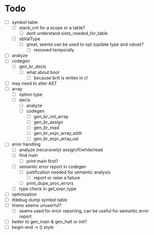 # Todo

+ [ ] symbol table
    + [ ] stack_cnt for a scope or a table?
        + [ ] dont understand slots_needed_for_table
    + [ ] sbValType
        + [ ] great, seems can be used to opt (update type and value)?
            + [ ] removed temporally
+ [ ] analyze
+ [ ] codegen
    + [ ] gen_br_decls
        + [ ] what about bool
            + [ ] because brill is writen in c!
+ [ ] may need to alter AST
+ [ ] array
    + [ ] option type
    + [ ] decls
        + [ ] analyze
        + [ ] codegen
            + [ ] gen_br_init_array
            + [ ] gen_br_assign
            + [ ] gen_br_read
            + [ ] gen_br_expr_array_addr
            + [ ] gen_br_expr_array_val
+ [ ] error handling
    + [ ] analyze (recursively) assign/if/while/read
    + [ ] find main
        + [ ] print main first?
    + [ ] semantic error report in codegen
        + [ ] justification needed for semantic analysis
            + [ ] report or raise a failure
        + [ ] print_dupe_proc_errors
    + [ ] type check in get_expr_type
+ [ ] optimization
+ [ ] ifdebug dump symbol table
+ [ ] lineno seems unuserful?
    + [ ] seems used for error reporting, can be useful for semantic error report
+ [ ] better to gen_main & gen_halt or init?
+ [ ] begin-end -> () style